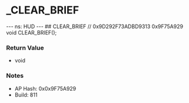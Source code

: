 # _CLEAR_BRIEF

--- ns: HUD --- ## CLEAR_BRIEF  // 0x9D292F73ADBD9313 0x9F75A929 void CLEAR_BRIEF();

### Return Value
* void

### Notes
* AP Hash: 0x0x9F75A929
* Build: 811

